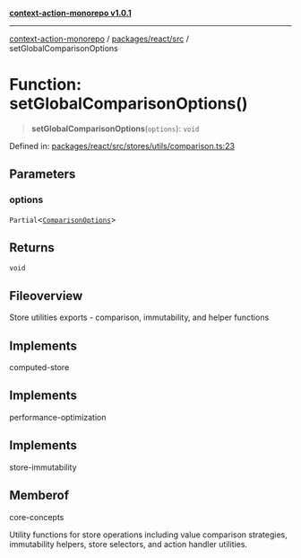[**context-action-monorepo v1.0.1**](../../../../README.md)

***

[context-action-monorepo](../../../../README.md) / [packages/react/src](../README.md) / setGlobalComparisonOptions

# Function: setGlobalComparisonOptions()

> **setGlobalComparisonOptions**(`options`): `void`

Defined in: [packages/react/src/stores/utils/comparison.ts:23](https://github.com/mineclover/context-action/blob/cd08d4e3b87a65a1296f2b120f18fcabd78f2914/packages/react/src/stores/utils/comparison.ts#L23)

## Parameters

### options

`Partial`\<[`ComparisonOptions`](../interfaces/ComparisonOptions.md)\>

## Returns

`void`

## Fileoverview

Store utilities exports - comparison, immutability, and helper functions

## Implements

computed-store

## Implements

performance-optimization

## Implements

store-immutability

## Memberof

core-concepts

Utility functions for store operations including value comparison strategies,
immutability helpers, store selectors, and action handler utilities.
